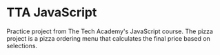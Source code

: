# TTA JavaScript

Practice project from The Tech Academy's JavaScript course. The pizza project is a pizza ordering menu that calculates the final price based on selections.
